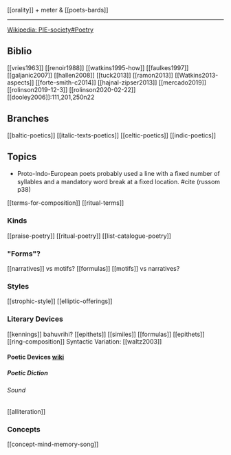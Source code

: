 [[orality]] + meter & [[poets-bards]]

---

[Wikipedia: PIE-society#Poetry](https://en.wikipedia.org/wiki/Proto-Indo-European-society#Poetry)

## Biblio
[[vries1963]]
[[renoir1988]]
[[watkins1995-how]]
[[faulkes1997]]
[[galjanic2007]]
[[hallen2008]]
[[tuck2013]]
[[ramon2013]]
[[Watkins2013-aspects]]
[[forte-smith-c2014]]
[[hajnal-zipser2013]]
[[mercado2019]]
[[rolinson2019-12-3]]
[[rolinson2020-02-22]]
[[dooley2006]]:111,201,250n22

## Branches
[[baltic-poetics]]
[[italic-texts-poetics]]
[[celtic-poetics]]
[[indic-poetics]]

## Topics
- Proto-Indo-European poets probably used a line with a ﬁxed number of syllables and a mandatory word break at a ﬁxed location. #cite (russom p38)

[[terms-for-composition]]
[[ritual-terms]]
### Kinds
[[praise-poetry]]
[[ritual-poetry]] 
[[list-catalogue-poetry]]
### "Forms"?
[[narratives]] vs motifs?
[[formulas]]
[[motifs]] vs narratives?
### Styles
[[strophic-style]]
[[elliptic-offerings]]
### Literary Devices
[[kennings]] bahuvrihi?
[[epithets]]
[[similes]]
[[formulas]]
[[epithets]]
[[ring-composition]]
Syntactic Variation: [[waltz2003]]
#### Poetic Devices [wiki](https://en.wikipedia.org/wiki/Poetic_devices)
##### Poetic Diction
###### Sound
[[alliteration]]

### Concepts
[[concept-mind-memory-song]]
